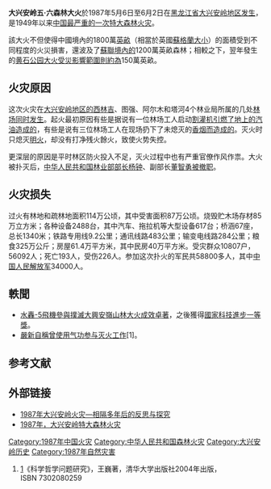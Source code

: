**大兴安岭五·六森林大火**於1987年5月6日至6月2日在[黑龙江省](../Page/黑龙江省.md "wikilink")[大兴安岭地区发生](../Page/大兴安岭地区.md "wikilink")，是1949年以来[中国最严重的一次特大](https://zh.wikipedia.org/wiki/中国 "wikilink")[森林火灾](https://zh.wikipedia.org/wiki/森林火灾 "wikilink")。

該大火不但使得中國境內的1800萬[英畝](https://zh.wikipedia.org/wiki/英畝 "wikilink")（相當於英國[蘇格蘭大小](../Page/蘇格蘭.md "wikilink")）的面積受到不同程度的火災損害，還波及了[蘇聯境內的](https://zh.wikipedia.org/wiki/蘇聯 "wikilink")1200萬英畝森林；相較之下，翌年發生的[黄石公园大火受災影響範圍則約為](../Page/1988年黄石公园大火.md "wikilink")150萬英畝。

## 火灾原因

这次火灾在[大兴安岭地区的西林吉](../Page/大兴安岭.md "wikilink")、图强、阿尔木和塔河4个林业局所属的几处[林场同时发生](https://zh.wikipedia.org/wiki/林场 "wikilink")。起火最初原因有些是据说有一位林场工人启动[割灌机引燃了地上的](https://zh.wikipedia.org/wiki/割灌机 "wikilink")[汽油造成的](../Page/汽油.md "wikilink")，有些是说有三位林场工人在现场扔下了未熄灭的[香烟而造成的](https://zh.wikipedia.org/wiki/香烟 "wikilink")。灭火时只熄灭[明火](https://zh.wikipedia.org/wiki/明火 "wikilink")，却没有打净残火餘火，致使火势失控。

更深层的原因是平时林区防火投入不足，灭火过程中也有严重官僚作风作祟。大火被扑灭后，[中华人民共和国林业部部长](../Page/中华人民共和国林业部.md "wikilink")[杨钟](../Page/杨钟.md "wikilink")、副部长[董智勇被撤职](../Page/董智勇.md "wikilink")。

## 火灾损失

过火有林地和疏林地面积114万公顷，其中受害面积87万公顷。烧毁贮木场存材85万立方米；各种设备2488台，其中汽车、拖拉机等大型设备617台；桥涵67座，总长1340米；铁路专用线9.2公里；通讯线路483公里；输变电线路284公里；粮食325万公斤；房屋61.4万平方米，其中民房40万平方米。受灾群众10807户，56092人；死亡193人，受伤226人。参加这次扑火的军民共58800多人，其中[中国人民解放军](../Page/中国人民解放军.md "wikilink")34000人。

## 軼聞

  - [水轟-5飛機參與撲滅大興安嶺山林大火成效卓著](../Page/水轟-5.md "wikilink")，之後獲得[國家科技進步一等獎](https://zh.wikipedia.org/wiki/國家科技進步獎 "wikilink")。
  - [嚴新自稱曾使用气功参与灭火工作](https://zh.wikipedia.org/wiki/嚴新 "wikilink")\[1\]。

## 参考文献

## 外部链接

  - [1987年大兴安岭火灾—相隔多年后的反思与探究](http://gb.cri.cn/3821/2004/10/19/301@332759.htm)
  - [1987年，大兴安岭特大森林火灾](http://www.hqcx.net/news/content.jsp?id=986461)

[Category:1987年中国火灾](https://zh.wikipedia.org/wiki/Category:1987年中国火灾 "wikilink")
[Category:中华人民共和国森林火灾](https://zh.wikipedia.org/wiki/Category:中华人民共和国森林火灾 "wikilink")
[Category:大兴安岭历史](https://zh.wikipedia.org/wiki/Category:大兴安岭历史 "wikilink")
[Category:1987年自然灾害](https://zh.wikipedia.org/wiki/Category:1987年自然灾害 "wikilink")

1.  [1](http://books.google.com/books?id=uzIWFCjq0kEC&pg=PT138&lpg=PT138&ots=LtNBHkS54N&sig=4SRMSTAaE2-q8aAGiMZU7os8eJw)《科学哲学问题研究》，王巍著，清华大学出版社2004年出版，ISBN 7302080259